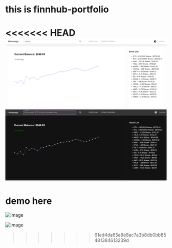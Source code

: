 # this is finnhub-portfolio
<<<<<<< HEAD
![alt text](image.png)
![alt text](image-1.png)
=======

# demo here

![image](https://github.com/user-attachments/assets/d048c522-7037-4f22-9ea5-71c20d1a4be9)

![image](https://github.com/user-attachments/assets/ab83153e-5df6-4293-8505-41341eb574f9)
>>>>>>> 61ed4da65a8e8ac7a3b8db0bb85481384613239d
